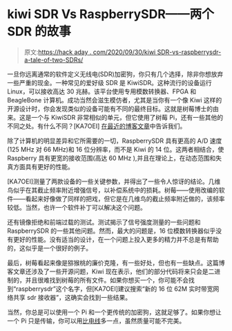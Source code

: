 # kiwi SDR Vs RaspberrySDR——两个 SDR 的故事

> 原文:[https://hack aday . com/2020/09/30/kiwi SDR-vs-raspberrysdr-a-tale-of-two-SDRs/](https://hackaday.com/2020/09/30/kiwisdr-vs-raspberrysdr-a-tale-of-two-sdrs/)

一旦你远离通常的软件定义无线电(SDR)加密狗，你只有几个选择，除非你想放弃一些严重的现金。一种常见的爱好级 SDR 是 KiwiSDR。这种流行的设备运行 Linux，可以接收高达 30 兆赫。该平台使用专用模数转换器、FPGA 和 BeagleBone 计算机。成功当然会滋生模仿者，尤其是当你有一个像 Kiwi 这样的开源设计时，你会发现类似的设备可能有不同的最终目标。这就是树莓博士的由来。这是一个与 KiwiSDR 非常相似的单元，但它使用了树莓 Pi，还有一些其他的不同之处。有什么不同？[KA7OEI] [在最近的博客文章](https://ka7oei.blogspot.com/2020/09/comparing-kiwisdr-and-raspberrysdr.html)中告诉我们。

除了计算机的明显差异和它所需要的一切，RaspberrySDR 具有更高的 A/D 速度(125 MHz 对 66 MHz)和 16 位分辨率，而不是 Kiwi 的 14 位。这两者相结合，使 Raspberry 具有更宽的接收范围(高达 60 MHz ),并且在理论上，在动态范围和失真方面具有更好的性能。

[KA7OEI]测量了两款设备的一些关键参数，并得出了一些令人惊讶的结论。几维鸟似乎在其截止频率附近增强信号，以补偿系统中的损耗。树莓——使用改编的软件——看起来好像做了同样的把戏，但它是在几维鸟的截止频率附近做的，该频率较低。当然，也许一个软件补丁可以解决这个问题。

还有镜像拒绝和前端过载的测试。测试揭示了信号强度测量的一些问题和 RaspberrySDR 的一些其他问题。然而，最大的问题是，16 位模数转换器似乎没有更好的性能。没有适当的设计，在一个问题上投入更多的精力并不总是有帮助的，这似乎是一个很好的例子。

最后，树莓看起来像是猕猴桃的廉价克隆，有一些好处，但也有一些缺点。这篇博客文章还涉及了一些开源问题，Kiwi 现在表示，他们的部分代码将来只会是二进制的，并且很难找到树莓的所有文件。如果你想买一个，你可能不会找到“raspberrysdr”这个名字，但[KA7OEI]建议搜索“新的 16 位 62M 实时带宽网络共享 sdr 接收器”，这确实会找到一些结果。

当然，你总是可以使用一个 Pi 和一个更传统的加密狗，这就足够了。如果你想让一个 Pi 只是传输，你可以用[比电线](https://hackaday.com/2015/11/04/rpitx-turns-rasberry-pi-into-versatile-radio-transmitter/)多一点，虽然质量可能不完美。